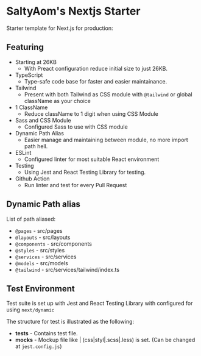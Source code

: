 # SaltyAom's Nextjs Starter
Starter template for Next.js for production:

## Featuring
- Starting at 26KB 
    - With Preact configuration reduce initial size to just 26KB.
- TypeScript
    - Type-safe code base for faster and easier maintainance.
- Tailwind
    - Present with both Tailwind as CSS module with `@tailwind` or global className as your choice
- 1 ClassName
    - Reduce className to 1 digit when using CSS Module
- Sass and CSS Module
    - Configured Sass to use with CSS module
- Dynamic Path Alias
    - Easier manage and maintaining between module, no more import path hell.
- ESLint
    - Configured linter for most suitable React environment
- Testing
    - Using Jest and React Testing Library for testing.
- Github Action
    - Run linter and test for every Pull Request 

## Dynamic Path alias
List of path aliased:
- `@pages` - src/pages
- `@layouts` - src/layouts
- `@components` - src/components
- `@styles` - src/styles
- `@services` - src/services
- `@models` - src/models
- `@tailwind` - src/services/tailwind/index.ts

## Test Environment
Test suite is set up with Jest and React Testing Library with configured for using `next/dynamic`

The structure for test is illustrated as the following:
* __tests__ - Contains test file.
* __mocks__ - Mockup file like | (css|styl|.scss|.less) is set. (Can be changed at `jest.config.js`)
